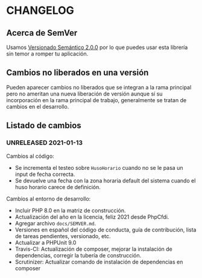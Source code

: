 # CHANGELOG

## Acerca de SemVer

Usamos [Versionado Semántico 2.0.0](SEMVER.md) por lo que puedes usar esta librería sin temor a romper tu aplicación.

## Cambios no liberados en una versión

Pueden aparecer cambios no liberados que se integran a la rama principal pero no ameritan una nueva liberación de
versión aunque sí su incorporación en la rama principal de trabajo, generalmente se tratan de cambios en el desarrollo.

## Listado de cambios

### UNRELEASED 2021-01-13

Cambios al código:

- Se incrementa el testeo sobre `HusoHorario` cuando no se le pasa un input de fecha correcta.
- Se devuelve una fecha con la zona horaria default del sistema cuando el huso horario carece de definición.

Cambios al entorno de desarrollo:

- Incluir PHP 8.0 en la matriz de construcción.
- Actualización del año en la licencia, feliz 2021 desde PhpCfdi.
- Agregar archivo `docs/SEMVER.md`.
- Versiones en español del código de conducta, guía de contribución, lista de tareas pendientes, versionado, etc.  
- Actualizar a PHPUnit 9.0
- Travis-CI: Actualización de composer, mejorar la instalación de dependencias, corregir la tubería de construcción.
- Scrutinizer: Actualizar comando de instalación de dependencias en composer
